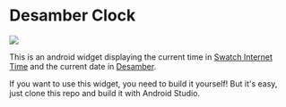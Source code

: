 # Desamber Clock

![](https://scontent-frt3-1.cdninstagram.com/hphotos-xaf1/t51.2885-15/e35/11821930_489212841245953_1045428713_n.jpg)

This is an android widget displaying the current time in [Swatch Internet Time](https://en.wikipedia.org/wiki/Swatch_Internet_Time) and the current date in [Desamber](http://wiki.xxiivv.com/Desamber).

If you want to use this widget, you need to build it yourself! But it's easy, just clone this repo and build it with Android Studio.
